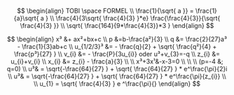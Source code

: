 
$$
\begin{align}
TOBI \space FORMEL \\
\frac{1}{\sqrt{ a }} = \frac{1}{a}\sqrt{ a } \\
\frac{4}{3\sqrt{ \frac{4}{3} }*e} \frac{\frac{4}{3}}{\sqrt{ \frac{4}{3} }} \\
\sqrt{ \frac{164}{9*\frac{4}{3}}*3 }
\end{align}
$$



$$
\begin{align}
x³ &+ ax²+bx+c \\
p &=b-\frac{a²}{3} \\
q &= \frac{2}{27}a³ - \frac{1}{3}ab+c \\
u_{1/2/3}³ &= - \frac{q}{2} + \sqrt{ \frac{q²}{4} + \frac{p³}{27} } \\
v_{i} &= - \frac{P}{3u_{i}} oder u³+v_{3}=-q \\
z_{i} &= u_{i}+v_{i} \\
x_{i} &= z_{i} - \frac{a}{3} \\
 \\
x³+3x¹&-x-3=0 \\ \\
  \\
(p=-4 &; q=0) \\
u³& = \sqrt{-\frac{64}{27}  } + \sqrt{ \frac{64}{27} } * e^\frac{\pi}{2}i \\
u³& = \sqrt{-\frac{64}{27}  } + \sqrt{ \frac{64}{27} } * e^\frac{\pi}{z_{i}} \\
 \\
u_{1} = \sqrt{ \frac{4}{3} } e ^\frac{\pi}{}
\end{align}
$$
